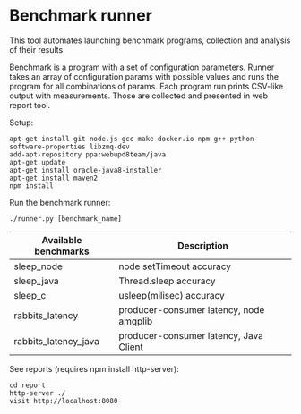 Benchmark runner
================

This tool automates launching benchmark programs, collection and analysis of their results.

Benchmark is a program with a set of configuration parameters. Runner takes an array of
configuration params with possible values and runs the program for all combinations of
params. Each program run prints CSV-like output with measurements. Those are collected
and presented in web report tool.

Setup:
```
apt-get install git node.js gcc make docker.io npm g++ python-software-properties libzmq-dev
add-apt-repository ppa:webupd8team/java
apt-get update
apt-get install oracle-java8-installer
apt-get install maven2
npm install
```
Run the benchmark runner:
```
./runner.py [benchmark_name]
```

|Available benchmarks|Description                            |
|--------------------|---------------------------------------|
|sleep_node          |node setTimeout accuracy               |
|sleep_java          |Thread.sleep accuracy                  |
|sleep_c             |usleep(milisec) accuracy               |
|rabbits_latency     |producer-consumer latency, node amqplib|
|rabbits_latency_java|producer-consumer latency, Java Client |

See reports (requires npm install http-server):
```
cd report
http-server ./
visit http://localhost:8080
```
